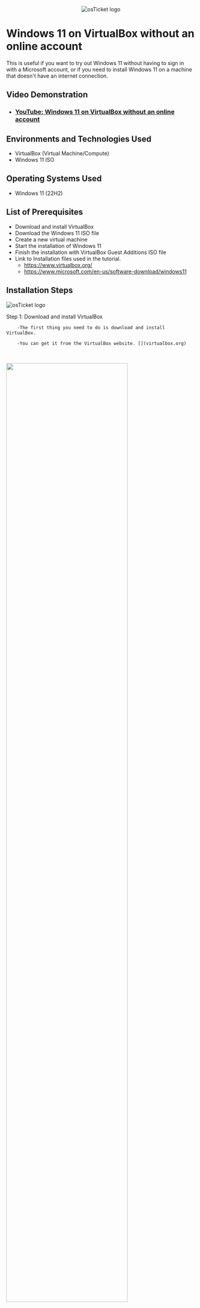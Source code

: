 <p align="center">
<img src="https://i.imgur.com/Clzj7Xs.png" alt="osTicket logo"/>
</p>

<h1>Windows 11 on VirtualBox without an online account</h1>
This is useful if you want to try out Windows 11 without having to sign in with a Microsoft account,
or if you need to install Windows 11 on a machine that doesn't have an internet connection.<br />


<h2>Video Demonstration</h2>

- ### [YouTube: Windows 11 on VirtualBox without an online account](https://youtu.be/LOzmM5ZjKi0)

<h2>Environments and Technologies Used</h2>

- VirtualBox (Virtual Machine/Compute)
- Windows 11 ISO

<h2>Operating Systems Used </h2>

- Windows 11</b> (22H2)

<h2>List of Prerequisites</h2>

- Download and install VirtualBox
- Download the Windows 11 ISO file
- Create a new virtual machine
- Start the installation of Windows 11
- Finish the installation with VirtualBox Guest Additions ISO file
- Link to Installation files used in the tutorial. 
	- https://www.virtualbox.org/
	- https://www.microsoft.com/en-us/software-download/windows11
		
		
<h2>Installation Steps</h2>

<p>
<img src="https://i.imgur.com/50g1Hcp.png" alt="osTicket logo"/>

</p>
<p>
Step 1: Download and install VirtualBox
	
		-The first thing you need to do is download and install VirtualBox. 
		
		-You can get it from the VirtualBox website. [](virtualbox.org)
</p>
<br />

<p>
<img src="https://i.imgur.com/NvK35hU.png" height="80%" width="80%" />
</p>
<p>
Step 2: Download the Windows 11 ISO file

</p>
<br />

<p>
<img src="https://i.imgur.com/tVzhLQc.png" height="80%" width="80%" />

</p>
<p>
Step 3: Create a new virtual machine
		-Once VirtualBox is installed, open it up and click on the "New" button.
	
		-In the "Name" field, type a name for your virtual machine. 
	
		-In the "Folder" drop-down menu, select the location you want your virtual machine to be installed.
	
			- I personally like to install it on an external SSD in its own folder.
	
		-In the "ISO Image" drop-down menu, select the "Win11_22H2_English_x64v2.iso" ISO image we just downloaded.
	
		-Check the box "Skip Unattended Installation".
	
			-We will choose the Windows 11 version later on.
	
		-Click on the "Next" button.
	
		-Allocate memory and storage for your virtual machine.
	
		-In the "Memory" field, enter the amount of memory that you want to allocate to your virtual machine. 
	
		-The recommended amount of memory is 4 GB.
	
		-In the "Processors" field enter the amount of CPUs that is reasonable for your system.
	
		-In the "Virtual Hard Disk" section, click on the "Create a virtual hard disk now" button. 
	
		-Choose a size that is at least the minimum size recommended which is 64GB.
	
		-Click on the "Create" button.

</p>
<br />

<p>
<img src="https://i.imgur.com/NvK35hU.png" height="80%" width="80%" />
</p>
<p>
Step 4: Start the installation of Windows 11
	
		-Click on the "Start" button in VirtualBox
	
		-Press any key to boot from CD or DVD.
	
		-Go into Network Settings, in the “Attached to” drop down menu choose “Not attached” then click OK.
	
		-The installation process will begin. Follow the on-screen instructions to complete the installation.
	
		-Choose the windows 11 version you wish to install.
	
		-Choose “Custom: Install Windows Only”.
	
		-Choose “New”. Then click “Next”.
	
</p>
<br />

<p>
<img src="https://i.imgur.com/Z3e5wdX.png" height="80%" width="80%" />
</p>
<p>
Step 5: Create a local account
		- On the “Oops, you've lost internet connection” or “Let's connect you to a network” page, 
use the “Shift + F10” keyboard shortcut. 
	
		-In Command Prompt, type the OOBE\BYPASSNRO command to bypass network requirements on Windows 11 and press Enter.

		- The virtual machine will restart.
	
		- Click on “I don’t have internet” and “Continue with limited setup”.
	
		- Continue with the installation.
</p>
<br />

<p>
<img src="https://i.imgur.com/LmmaKIZ.png" height="80%" width="80%" />
</p>
<p>

Step 6: Finish the installation with VirtualBox Guest Additions ISO file
	
		- On the bottom menu click on the disc image and choose “Remove disk from virtual drive”.
	
		- On the top menu, go into “Devices” and Choose “Insert Guest Additions CD Image”.
	
		- Install Guest Additions.
	
		- After the reboot you should be able to go fullscreen.
	
		- -Go into Network Settings, in the “Attached to” drop down menu choose “NAT” then click OK.

<h1>That’s it! Congratulations!</h1>

</p>
<br />


